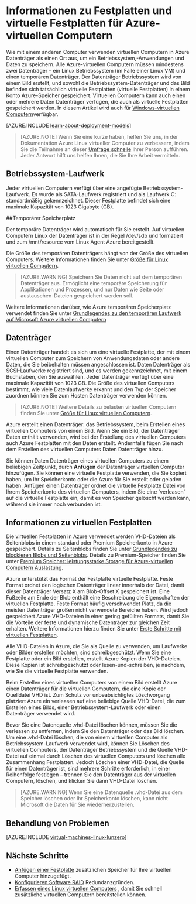 <properties
    pageTitle="Informationen zu Festplatten und virtuelle Festplatten für Linux virtuellen Computern | Microsoft Azure"
    description="Lernen Sie die Grundlagen der Datenträger und virtuellen Festplatten für in Azure-virtuellen Computern Linux."
    services="virtual-machines-linux"
    documentationCenter=""
    authors="cynthn"
    manager="timlt"
    editor="tysonn"
    tags="azure-resource-manager,azure-service-management"/>

<tags
    ms.service="virtual-machines-linux"
    ms.workload="infrastructure-services"
    ms.tgt_pltfrm="vm-linux"
    ms.devlang="na"
    ms.topic="article"
    ms.date="06/16/2016"
    ms.author="cynthn"/>

# <a name="about-disks-and-vhds-for-azure-virtual-machines"></a>Informationen zu Festplatten und virtuelle Festplatten für Azure-virtuellen Computern

Wie mit einem anderen Computer verwenden virtuellen Computern in Azure Datenträger als einen Ort aus, um ein Betriebssystem,-Anwendungen und Daten zu speichern. Alle Azure-virtuellen Computern müssen mindestens zwei Datenträger – ein Linux Betriebssystem (im Falle einer Linux VM) und einen temporären Datenträger. Der Datenträger Betriebssystem wird von einem Bild erstellt, und sowohl die Betriebssystem-Datenträger und das Bild befinden sich tatsächlich virtuelle Festplatten (virtuelle Festplatten) in einem Konto Azure-Speicher gespeichert. Virtuellen Computern kann auch einen oder mehrere Daten Datenträger verfügen, die auch als virtuelle Festplatten gespeichert werden. In diesem Artikel wird auch für [Windows-virtuellen Computern](virtual-machines-windows-about-disks-vhds.md)verfügbar.

[AZURE.INCLUDE [learn-about-deployment-models](../../includes/learn-about-deployment-models-both-include.md)]

> [AZURE.NOTE] Wenn Sie eine kurze haben, helfen Sie uns, in der Dokumentation Azure Linux virtueller Computer zu verbessern, indem Sie die Teilnahme an dieser [Umfrage schnelle](https://aka.ms/linuxdocsurvey) Ihrer Person aufführen. Jeder Antwort hilft uns helfen Ihnen, die Sie Ihre Arbeit vermitteln.

## <a name="operating-system-disk"></a>Betriebssystem-Laufwerk

Jeder virtuellen Computern verfügt über eine angefügte Betriebssystem-Laufwerk. Es wurde als SATA-Laufwerk registriert und als Laufwerk C: standardmäßig gekennzeichnet. Dieser Festplatte befindet sich eine maximale Kapazität von 1023 Gigabyte (GB). 

##<a name="temporary-disk"></a>Temporärer Speicherplatz

Der temporäre Datenträger wird automatisch für Sie erstellt. Auf virtuellen Computern Linux der Datenträger ist in der Regel /dev/sdb und formatiert und zum /mnt/resource vom Linux Agent Azure bereitgestellt.

Die Größe des temporären Datenträgers hängt von der Größe des virtuellen Computers. Weitere Informationen finden Sie unter [Größe für Linux virtuellen Computern](virtual-machines-linux-sizes.md).

>[AZURE.WARNING] Speichern Sie Daten nicht auf dem temporären Datenträger aus. Ermöglicht eine temporäre Speicherung für Applikationen und Prozessen, und nur Daten wie Seite oder austauschen-Dateien gespeichert werden soll. 

Weitere Informationen darüber, wie Azure temporären Speicherplatz verwendet finden Sie unter [Grundlegendes zu den temporären Laufwerk auf Microsoft Azure virtuellen Computern](https://blogs.msdn.microsoft.com/mast/2013/12/06/understanding-the-temporary-drive-on-windows-azure-virtual-machines/)

## <a name="data-disk"></a>Datenträger

Einen Datenträger handelt es sich um eine virtuelle Festplatte, der mit einem virtuellen Computer zum Speichern von Anwendungsdaten oder andere Daten, die Sie beibehalten müssen angeschlossen ist. Daten Datenträger als SCSI-Laufwerke registriert sind, und es werden gekennzeichnet, mit einem Buchstaben, den Sie auswählen.  Jeder Datenträger verfügt über eine maximale Kapazität von 1023 GB. Die Größe des virtuellen Computers bestimmt, wie viele Datenlaufwerke erkannt und den Typ der Speicher zuordnen können Sie zum Hosten Datenträger verwenden können.

>[AZURE.NOTE] Weitere Details zu belasten virtuellen Computern finden Sie unter [Größe für Linux virtuellen Computern](virtual-machines-linux-sizes.md).

Azure erstellt einen Datenträger: das Betriebssystem, beim Erstellen eines virtuellen Computers von einem Bild. Wenn Sie ein Bild, der Datenträger Daten enthält verwenden, wird bei der Erstellung des virtuellen Computers auch Azure Festplatten mit den Daten erstellt. Andernfalls fügen Sie nach dem Erstellen des virtuellen Computers Daten Datenträger hinzu.

Sie können Daten Datenträger eines virtuellen Computers zu einem beliebigen Zeitpunkt, durch **Anfügen** der Datenträger virtuellen Computer hinzufügen. Sie können eine virtuelle Festplatte verwenden, die Sie kopiert haben, um Ihr Speicherkonto oder die Azure für Sie erstellt oder geladen haben. Anfügen einen Datenträger ordnet die virtuelle Festplatte Datei von Ihrem Speicherkonto des virtuellen Computers, indem Sie eine 'verleasen' auf die virtuelle Festplatte ein, damit es von Speicher gelöscht werden kann, während sie immer noch verbunden ist.

## <a name="about-vhds"></a>Informationen zu virtuellen Festplatten

Die virtuellen Festplatten in Azure verwendet werden VHD-Dateien als Seitenblobs in einem standard oder Premium Speicherkonto in Azure gespeichert. Details zu Seitenblobs finden Sie unter [Grundlegendes zu blockieren Blobs und Seitenblobs](https://msdn.microsoft.com/library/ee691964.aspx). Details zu Premium-Speicher finden Sie unter [Premium Speicher: leistungsstarke Storage für Azure-virtuellen Computern Auslastung](../storage/storage-premium-storage.md).

Azure unterstützt das Format der Festplatte virtuelle Festplatte. Feste Format ordnet den logischen Datenträger linear innerhalb der Datei, damit dieser Datenträger Versatz X am Blob-Offset X gespeichert ist. Eine Fußzeile am Ende der Blob enthält eine Beschreibung die Eigenschaften der virtuellen Festplatte. Feste Format häufig verschwendet Platz, da die meisten Datenträger großen nicht verwendete Bereiche haben. Wird jedoch gespeichert Azure VHD-Dateien in einer gering gefüllten Formats, damit Sie die Vorteile der feste und dynamische Datenträger zur gleichen Zeit erhalten. Weitere Informationen hierzu finden Sie unter [Erste Schritte mit virtuellen Festplatten](https://technet.microsoft.com/library/dd979539.aspx).

Alle VHD-Dateien in Azure, die Sie als Quelle zu verwenden, um Laufwerke oder Bilder erstellen möchten, sind schreibgeschützt. Wenn Sie eine Festplatte oder ein Bild erstellen, erstellt Azure Kopien der VHD-Dateien. Diese Kopien ist schreibgeschützt oder lesen-und-schreiben, je nachdem, wie Sie die virtuelle Festplatte verwenden.

Beim Erstellen eines virtuellen Computers von einem Bild erstellt Azure einen Datenträger für die virtuellen Computern, die eine Kopie der Quelldatei VHD ist. Zum Schutz vor unbeabsichtigtes Löschvorgang platziert Azure ein verleasen auf eine beliebige Quelle VHD-Datei, die zum Erstellen eines Bilds, einer Betriebssystem-Laufwerk oder einen Datenträger verwendet wird.

Bevor Sie eine Datenquelle .vhd-Datei löschen können, müssen Sie die verleasen zu entfernen, indem Sie den Datenträger oder das Bild löschen. Um eine .vhd-Datei löschen, die von einem virtuellen Computer als Betriebssystem-Laufwerk verwendet wird, können Sie Löschen des virtuellen Computers, der Datenträger Betriebssystem und die Quelle VHD-Datei auf einmal durch Löschen des virtuellen Computers und löschen alle Zusammenhang Festplatten. Jedoch Löschen einer VHD-Datei, die Quelle für einen Datenträger ist, sind mehrere Schritte erforderlich, in einer Reihenfolge festlegen – trennen Sie den Datenträger aus der virtuellen Computern, löschen, und klicken Sie dann VHD-Datei löschen.

>[AZURE.WARNING] Wenn Sie eine Datenquelle .vhd-Datei aus dem Speicher löschen oder Ihr Speicherkonto löschen, kann nicht Microsoft die Daten für Sie wiederherzustellen.


## <a name="troubleshooting"></a>Behandlung von Problemen
[AZURE.INCLUDE [virtual-machines-linux-lunzero](../../includes/virtual-machines-linux-lunzero.md)]

## <a name="next-steps"></a>Nächste Schritte

-  [Anfügen einer Festplatte](virtual-machines-linux-add-disk.md) zusätzlichen Speicher für Ihre virtuellen Computer hinzugefügt.
-  [Konfigurieren Software RAID](virtual-machines-linux-configure-raid.md) Redundanzgründen.
-  [Erfassen eines Linux virtuellen Computers](virtual-machines-linux-classic-capture-image.md) , damit Sie schnell zusätzliche virtuellen Computern bereitstellen können.


